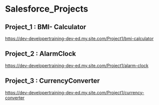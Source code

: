# Salesforce_Projects

## Project_1 : BMI- Calculator
https://dev-developertraining-dev-ed.my.site.com/Project1/bmi-calculator

## Project_2 : AlarmClock
https://dev-developertraining-dev-ed.my.site.com/Project1/alarm-clock

## Project_3 : CurrencyConverter
https://dev-developertraining-dev-ed.my.site.com/Project1/currency-converter

